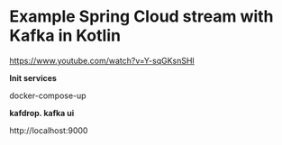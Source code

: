 # Example Spring Cloud stream with Kafka in Kotlin

https://www.youtube.com/watch?v=Y-sqGKsnSHI


**Init services**

docker-compose-up

**kafdrop. kafka ui**

http://localhost:9000



